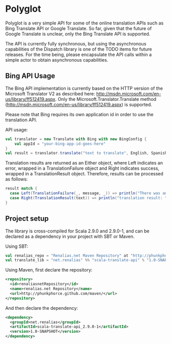 Polyglot
===================

Polyglot is a very simple API for some of the online translation APIs such as Bing Translate API or Google Translate. So far, given that the future of Google Translate is unclear, only the Bing Translate API is supported. 

The API is currently fully synchronous, but using the asynchronous capabilities of the Dispatch library is one of the TODO items for future releases. For the time being, please encapsulate the API calls within a simple actor to obtain asynchronous capabilities.

Bing API Usage
--------------
The Bing API implementation is currently based on the HTTP version of the Microsoft Translator V2 as described here: http://msdn.microsoft.com/en-us/library/ff512419.aspx. Only the Microsoft.Translator.Translate method (http://msdn.microsoft.com/en-us/library/ff512419.aspx) is supported.

Please note that Bing requires its own application id in order to use the translation API.

API usage:

```scala
val translator = new Translate with Bing with new BingConfig {
	val appId = "your-bing-app-id-goes-here"
}
val result = translator.translate("text to translate", English, Spanish)
```

Translation results are returned as an Either object, where Left indicates an error, wrapped in a TranslationFailure object and Right indicates success, wrapped in a TranslationResult object. Therefore, results can be processed as follows:

```scala
result match {
  case Left(TranslationFailure(_, message, _)) => println("There was an error: " + message)
  case Right(TranslationResult(text)) => println("translation result: " + text)
}
```

Project setup
-------------
The library is cross-compiled for Scala 2.9.0 and 2.9.0-1, and can be declared as a dependency in your project with SBT or Maven.

Using SBT:

```scala
val renalias_repo = "Renalias.net Maven Repository" at "http://phunkphorce.github.com/maven"
val translate_lib = "net.renalias" %% "scala-translate-api" % "1.0-SNAPSHOT"
```

Using Maven, first declare the repository:

```xml
<repository>
  <id>renaliasnetRepository</id>
  <name>renalias.net Repository</name>
  <url>http://phunkphorce.github.com/maven/</url>
</repository>
```

And then declare the dependency:

```xml
<dependency>
  <groupId>net.renalias</groupId>
  <artifactId>scala-translate-api_2.9.0-1</artifactId>
  <version>1.0-SNAPSHOT</version>
</dependency>
```
